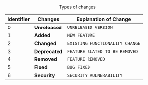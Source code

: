 <div style="margin-top: 25px;
            margin-left: auto;
            margin-right: auto;
            width: 30%">
Types of changes
</div>

| Identifier | Changes        | Explanation of Change             | 
|------------|----------------|-----------------------------------|
| 0          | **Unreleased** | ``UNRELEASED VERSION``            |
| 1          | **Added**      | ``NEW FEATURE``                   |
| 2          | **Changed**    | ``EXISTING FUNCTIONALITY CHANGE`` |
| 3          | **Deprecated** | ``FEATURE SLATED TO BE REMOVED``  |
| 4          | **Removed**    | ``FEATURE REMOVED``               |
| 5          | **Fixed**      | ``BUG FIXED``                     |
| 6          | **Security**   | ``SECURITY VULNERABILITY``        |

